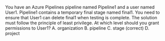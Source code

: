 You have an Azure Pipelines pipeline named Pipeline1 and a user named User1. Pipeline1 contains a temporary final stage named final1. You need to ensure that User1 can delete final1 when testing is complete.
The solution must follow the principle of least privilege. At which level should you grant permissions to User1?
A. organization
B. pipeline
C. stage (correct)
D. project
